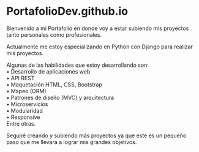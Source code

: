 # PortafolioDev.github.io

Bienvenido a mi Portafolio en donde voy a estar subiendo mis proyectos tanto personales como profesionales.

Actualmente me estoy especializando en Python con Django para realizar mis proyectos. 

Algunas de las habilidades que estoy desarrollando son:<br> 
  • Desarrollo de aplicaciones web<br> 
  • API REST<br> 
  • Maquetación HTML, CSS, Bootstrap<br> 
  • Mapeo (ORM)<br> 
  • Patrones de diseño (MVC) y arquitectura<br> 
  • Microservicios<br> 
  • Modularidad<br> 
  • Responsive<br> 
Entre otras.

Seguiré creando y subiendo más proyectos ya que este es un pequeño paso que me llevará a lograr mis grandes objetivos.
